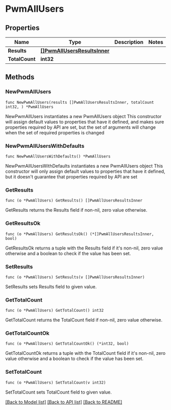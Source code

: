 # PwmAllUsers

## Properties

Name | Type | Description | Notes
------------ | ------------- | ------------- | -------------
**Results** | [**[]PwmAllUsersResultsInner**](PwmAllUsersResultsInner.md) |  | 
**TotalCount** | **int32** |  | 

## Methods

### NewPwmAllUsers

`func NewPwmAllUsers(results []PwmAllUsersResultsInner, totalCount int32, ) *PwmAllUsers`

NewPwmAllUsers instantiates a new PwmAllUsers object
This constructor will assign default values to properties that have it defined,
and makes sure properties required by API are set, but the set of arguments
will change when the set of required properties is changed

### NewPwmAllUsersWithDefaults

`func NewPwmAllUsersWithDefaults() *PwmAllUsers`

NewPwmAllUsersWithDefaults instantiates a new PwmAllUsers object
This constructor will only assign default values to properties that have it defined,
but it doesn't guarantee that properties required by API are set

### GetResults

`func (o *PwmAllUsers) GetResults() []PwmAllUsersResultsInner`

GetResults returns the Results field if non-nil, zero value otherwise.

### GetResultsOk

`func (o *PwmAllUsers) GetResultsOk() (*[]PwmAllUsersResultsInner, bool)`

GetResultsOk returns a tuple with the Results field if it's non-nil, zero value otherwise
and a boolean to check if the value has been set.

### SetResults

`func (o *PwmAllUsers) SetResults(v []PwmAllUsersResultsInner)`

SetResults sets Results field to given value.


### GetTotalCount

`func (o *PwmAllUsers) GetTotalCount() int32`

GetTotalCount returns the TotalCount field if non-nil, zero value otherwise.

### GetTotalCountOk

`func (o *PwmAllUsers) GetTotalCountOk() (*int32, bool)`

GetTotalCountOk returns a tuple with the TotalCount field if it's non-nil, zero value otherwise
and a boolean to check if the value has been set.

### SetTotalCount

`func (o *PwmAllUsers) SetTotalCount(v int32)`

SetTotalCount sets TotalCount field to given value.



[[Back to Model list]](../README.md#documentation-for-models) [[Back to API list]](../README.md#documentation-for-api-endpoints) [[Back to README]](../README.md)


